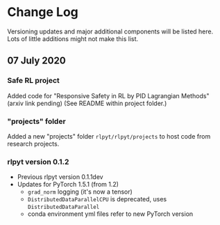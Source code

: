 # Change Log

Versioning updates and major additional components will be listed here.  Lots of little additions might not make this list.


## 07 July 2020

### Safe RL project
Added code for "Responsive Safety in RL by PID Lagrangian Methods" (arxiv link pending) (See README within project folder.)

### "projects" folder
Added a new "projects" folder ``rlpyt/rlpyt/projects`` to host code from research projects.

### rlpyt version 0.1.2
* Previous rlpyt version 0.1.1dev
* Updates for PyTorch 1.5.1 (from 1.2)
  - ``grad_norm`` logging (it's now a tensor)
  - ``DistributedDataParallelCPU`` is deprecated, uses ``DistributedDataParallel``
  - conda environment yml files refer to new PyTorch version